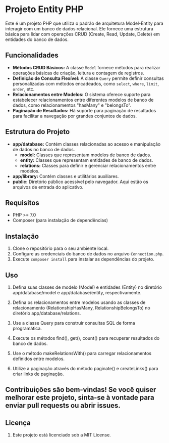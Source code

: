 # Projeto Entity PHP

Este é um projeto PHP que utiliza o padrão de arquitetura Model-Entity para interagir com um banco de dados relacional. Ele fornece uma estrutura básica para lidar com operações CRUD (Create, Read, Update, Delete) em entidades do banco de dados.

## Funcionalidades

- **Métodos CRUD Básicos:** A classe `Model` fornece métodos para realizar operações básicas de criação, leitura e contagem de registros.
- **Definição de Consulta Flexível:** A classe `Query` permite definir consultas personalizadas com métodos encadeados, como `select`, `where`, `limit`, `order`, etc.
- **Relacionamentos entre Modelos:** O sistema oferece suporte para estabelecer relacionamentos entre diferentes modelos de banco de dados, como relacionamentos "hasMany" e "belongsTo".
- **Paginação de Resultados:** Há suporte para paginação de resultados para facilitar a navegação por grandes conjuntos de dados.

## Estrutura do Projeto

- **app/database:** Contém classes relacionadas ao acesso e manipulação de dados no banco de dados.
  - **model:** Classes que representam modelos de banco de dados.
  - **entity:** Classes que representam entidades de banco de dados.
  - **relations:** Classes para definir e gerenciar relacionamentos entre modelos.
- **app/library:** Contém classes e utilitários auxiliares.
- **public:** Diretório público acessível pelo navegador. Aqui estão os arquivos de entrada do aplicativo.

## Requisitos

- PHP >= 7.0
- Composer (para instalação de dependências)

## Instalação

1. Clone o repositório para o seu ambiente local.
2. Configure as credenciais do banco de dados no arquivo `Connection.php`.
3. Execute `composer install` para instalar as dependências do projeto.


## Uso

1. Defina suas classes de modelo (Model) e entidades (Entity) no diretório app/database/model e app/database/entity, respectivamente.

2. Defina os relacionamentos entre modelos usando as classes de relacionamento (RelationshipHasMany, RelationshipBelongsTo) no diretório app/database/relations.

3. Use a classe Query para construir consultas SQL de forma programática.

4. Execute os métodos find(), get(), count() para recuperar resultados do banco de dados.

5. Use o método makeRelationsWith() para carregar relacionamentos definidos entre modelos.

6. Utilize a paginação através do método paginate() e createLinks() para criar links de paginação.

## Contribuições são bem-vindas! Se você quiser melhorar este projeto, sinta-se à vontade para enviar pull requests ou abrir issues.

## Licença
1. Este projeto está licenciado sob a MIT License.